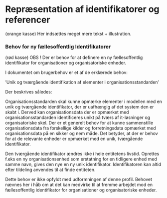 # Repræsentation af identifikatorer og referencer

(orange kasse)
Her indsættes meget mere tekst + illustration.


### Behov for ny fællesoffentlig Identifikatorer

(rød kasse)
OBS !
Der er behov for at definere en ny fællesoffentlig identifikator for organisationer og organisatoriske enheder.

I dokumentet om brugerbehov er et af de erklærede behov:

’Unik og tværgående identifikation af elementer i organisationsstandarden’

Der beskrives således:

Organisationsstandarden skal kunne opmærke elementer i modellen med en unik og tværgående identifikator, der er uafhængig af det system den er skabt i. Derved kan organisationsdata der er opmærket med organisationsstandarden identificeres unikt på tværs af it-løsninger og organisatoriske skel. Der er et generelt behov for at kunne sammenstille organisationsdata fra forskellige kilder og forretningsdata opmærket med organisationsdata på en sikker og nem måde. Det betyder, at der er behov for at de relevante enheder er opmærket med en unik, tværgående identifikator.

Den tværgående identifikator ændres ikke i hele entitetens livstid. Oprettes f.eks en ny organisationsenhed som erstatning for en tidligere enhed med samme navn, gives den nye en ny unik identifikator. Identifikatoren kan altid efter tildeling anvendes til at finde entiteten.

Dette behov er ikke opfyldt med udformningen af denne profil. Behovet nævnes her i håb om at det kan medvirke til at fremme arbejdet mod en fællesoffentlig identifikator for organisationer og organisatoriske enheder. 

